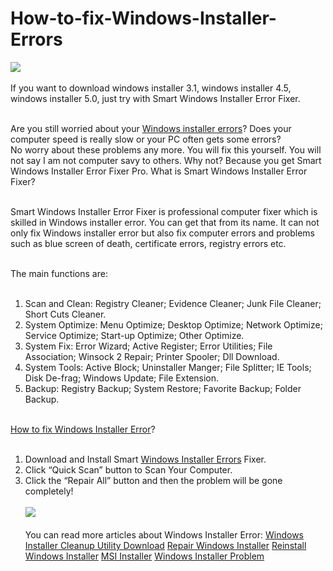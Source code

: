 How-to-fix-Windows-Installer-Errors
===================================
<a href="http://www.lionsea.com/download/fixer/Smart_Windows_Installer_Error_Fixer_Pro_Setup.exe"><img src="http://c.lionsea.net//bonnie/download03.png" /></a><br /><br />
If you want to download windows installer 3.1, windows installer 4.5, windows installer 5.0, just try with Smart Windows Installer Error Fixer.<br /><br />

Are you still worried about your <a href="www.youtube.com/watch?v=V3-o-WUBqNg">Windows installer errors</a>? Does your computer speed is really slow or your PC often gets some errors?<br />
No worry about these problems any more. You will fix this yourself. You will not say I am not computer savy to others. Why not? Because you get Smart Windows Installer Error Fixer Pro.
What is Smart Windows Installer Error Fixer?<br /><br />

Smart Windows Installer Error Fixer is professional computer fixer which is skilled in Windows installer error. You can get that from its name.
It can not only fix Windows installer error but also fix computer errors and problems such as blue screen of death, certificate errors, registry errors etc.<br /><br />

The main functions are:<br /><br />

1. Scan and Clean: Registry Cleaner; Evidence Cleaner; Junk File Cleaner; Short Cuts Cleaner.<br />
2. System Optimize: Menu Optimize; Desktop Optimize; Network Optimize; Service Optimize; Start-up Optimize; Other Optimize.<br />
3. System Fix: Error Wizard; Active Register; Error Utilities; File Association; Winsock 2 Repair; Printer Spooler; Dll Download.<br />
4. System Tools: Active Block; Uninstaller Manger; File Splitter; IE Tools; Disk De-frag; Windows Update; File Extension.<br />
5. Backup: Registry Backup; System Restore; Favorite Backup; Folder Backup.<br />
<br />
<a href="http://www.tucows.com/preview/1595598">How to fix Windows Installer Error</a>?<br /><br />

1. Download and Install Smart <a href="http://smart-windows-installer-error-fixer-pro.soft112.com/">Windows Installer Errors</a> Fixer.<br />
2. Click “Quick Scan” button to Scan Your Computer.<br />
3. Click the “Repair All” button and then the problem will be gone completely!<br /><br />
<a href="http://www.lionsea.com/product_windowsinstallererrorfixerfixer.php"><img src="http://www.lionsea.com/image/icons/fixer/Windows_Installer_Error_Fixer/main2.png" /></a><br /><br />
You can read more articles about Windows Installer Error: 
<a href="https://archive.org/details/HowToFixWindowsInstallerError">Windows Installer Cleanup Utility Download</a>
<a href="https://archive.org/details/HowToFixWindowsInstallerError2">Repair Windows Installer</a>
<a href="http://www.windows8downloads.com/win8-smart-windows-installer-error-fixer-pro-tthvjewk/">Reinstall Windows Installer</a>
<a href="http://www.youtube.com/watch?v=sWdOjBDLWNo">MSI Installer</a>
<a href="http://smart-windows-installer-error-fixer-pro.soft112.com/ ">Windows Installer Problem</a>

